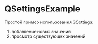 # QSettingsExample
Простой пример использования QSettings: 
1) добавление новых значений
2) просмотр существующих значений
